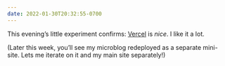 ```yaml
---
date: 2022-01-30T20:32:55-0700
---
```


This evening’s little experiment confirms: [Vercel](https://vercel.com/ "") is *nice*. I like it a lot.

(Later this week, you’ll see my microblog redeployed as a separate mini-site. Lets me iterate on it and my main site separately!)